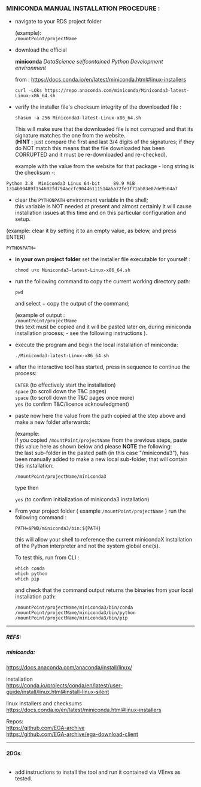 
### MINICONDA MANUAL INSTALLATION PROCEDURE :  

- navigate to your RDS project folder  

  (example):  
  `/mountPoint/projectName`  

- download the official  

  **miniconda** _DataScience selfcontained Python Development environment_  

  from :  https://docs.conda.io/en/latest/miniconda.html#linux-installers

  `curl -LOks https://repo.anaconda.com/miniconda/Miniconda3-latest-Linux-x86_64.sh`

- verify the installer file's checksum integrity of the downloaded file :  

  `shasum -a 256 Miniconda3-latest-Linux-x86_64.sh`  

  This will make sure that the downloaded file is not corrupted and that its signature matches the one from the website.  
  (**HINT :** just compare the first and last 3/4 digits of the signatures; if they do NOT match this means that the file downloaded has been CORRUPTED and it must be re-downloaded and re-checked).

  example with the value from the website for that package - long string is the checksum -:
```
Python 3.8 	Miniconda3 Linux 64-bit 	89.9 MiB 	1314b90489f154602fd794accfc90446111514a5a72fe1f71ab83e07de9504a7
```

- clear the `PYTHONPATH` environment variable in the shell;  
 this variable is NOT needed at present and almost certainly it will cause installation issues at this time and on this particular configuration and setup.

 (example: clear it by setting it to an empty value, as below, and press ENTER)

 `PYTHONPATH=`

- **in your own project folder** set the installer file executable for yourself  :

  `chmod u+x Miniconda3-latest-Linux-x86_64.sh`

- run the following command to copy the current working directory path:

  `pwd`

  and select + copy the output of the command;

  (example of output :  
  `/mountPoint/projectName`  
  this text must be copied and it will be pasted later on, during miniconda installation process; - see the following instructions ).

- execute the program and begin the local installation of miniconda:

  `./Miniconda3-latest-Linux-x86_64.sh`


- after the interactive tool has started, press in sequence to continue the process:

  `ENTER`  (to effectively start the installation)  
  `space`  (to scroll down the T&C pages)  
  `space`  (to scroll down the T&C pages once more)  
  `yes`    (to confirm T&C/licence acknowledgment)  


- paste now here the value from the path copied at the step above and make a new folder afterwards:

  (example:  
    if you copied `/mountPoint/projectName`  from the previous steps, paste this value here as shown below and please **NOTE** the following:  
  the last sub-folder in the pasted path (in this case "/miniconda3"), has been manually added to make a new local sub-folder, that will contain this installation:

  `/mountPoint/projectName/miniconda3`  

  type then

  `yes`    (to confirm initialization of miniconda3 installation)


- From your project folder ( example  `/mountPoint/projectName` )  run the following command :

  `PATH=$PWD/miniconda3/bin:${PATH}`

  this will allow your shell to reference the current minicondaX installation of the Python interpreter and not the system global one(s).

  To test this, run from CLI :

  `which conda`  
  `which python`  
  `which pip`  

  and check that the command output returns the binaries from your local installation path:

  `/mountPoint/projectName/miniconda3/bin/conda`
  `/mountPoint/projectName/miniconda3/bin/python`
  `/mountPoint/projectName/miniconda3/bin/pip`






---
##### REFS:

##### miniconda:

https://docs.anaconda.com/anaconda/install/linux/

installation  
https://conda.io/projects/conda/en/latest/user-guide/install/linux.html#install-linux-silent

linux installers and checksums  
https://docs.conda.io/en/latest/miniconda.html#linux-installers


Repos:  
https://github.com/EGA-archive  
https://github.com/EGA-archive/ega-download-client


---

###### **2DOs**:

- add instructions to install the tool and run it contained via VEnvs as tested.
